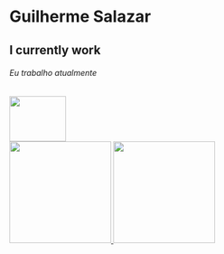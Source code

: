 
# Guilherme Salazar
## I currently work 
###### Eu trabalho atualmente 

<img src="https://prontosolucoes.com/img/pronto.png" height="80" WIDTH='100'>

 <div>
  <a href="https://github.com/guilhermesalazar01">
  <img height="180em" src="https://github-readme-stats.vercel.app/api?username=guilhermesalazar01&show_icons=true&theme=dracula&include_all_commits=true&count_private=true"/>
  <img height="180em" src="https://github-readme-stats.vercel.app/api/top-langs/?username=guilhermesalazar01&layout=compact&langs_count=7&theme=dracula"/>
</div>
